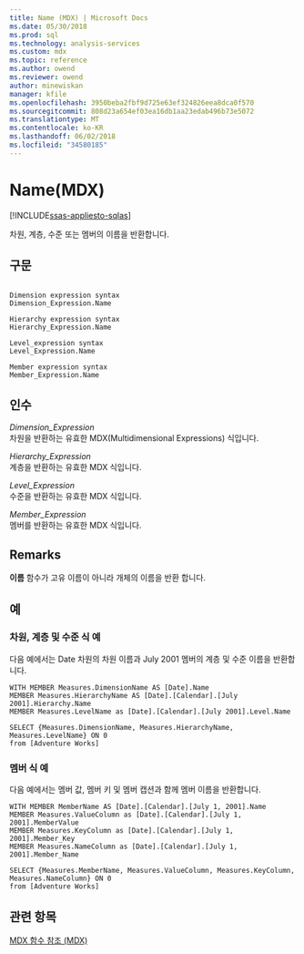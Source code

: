 ```yaml
---
title: Name (MDX) | Microsoft Docs
ms.date: 05/30/2018
ms.prod: sql
ms.technology: analysis-services
ms.custom: mdx
ms.topic: reference
ms.author: owend
ms.reviewer: owend
author: minewiskan
manager: kfile
ms.openlocfilehash: 3950beba2fbf9d725e63ef324826eea8dca0f570
ms.sourcegitcommit: 808d23a654ef03ea16db1aa23edab496b73e5072
ms.translationtype: MT
ms.contentlocale: ko-KR
ms.lasthandoff: 06/02/2018
ms.locfileid: "34580185"
---
```

# <a name="name-mdx"></a>Name(MDX)
[!INCLUDE[ssas-appliesto-sqlas](../includes/ssas-appliesto-sqlas.md)]

  차원, 계층, 수준 또는 멤버의 이름을 반환합니다.  
  
## <a name="syntax"></a>구문  
  
```  
  
Dimension expression syntax  
Dimension_Expression.Name  
  
Hierarchy expression syntax  
Hierarchy_Expression.Name  
  
Level_expression syntax  
Level_Expression.Name  
  
Member expression syntax  
Member_Expression.Name  
```  
  
## <a name="arguments"></a>인수  
 *Dimension_Expression*  
 차원을 반환하는 유효한 MDX(Multidimensional Expressions) 식입니다.  
  
 *Hierarchy_Expression*  
 계층을 반환하는 유효한 MDX 식입니다.  
  
 *Level_Expression*  
 수준을 반환하는 유효한 MDX 식입니다.  
  
 *Member_Expression*  
 멤버를 반환하는 유효한 MDX 식입니다.  
  
## <a name="remarks"></a>Remarks  
 **이름** 함수가 고유 이름이 아니라 개체의 이름을 반환 합니다.  
  
## <a name="examples"></a>예  
  
### <a name="dimension-hierarchy-and-level-expression-example"></a>차원, 계층 및 수준 식 예  
 다음 예에서는 Date 차원의 차원 이름과 July 2001 멤버의 계층 및 수준 이름을 반환합니다.  
  
```  
WITH MEMBER Measures.DimensionName AS [Date].Name  
MEMBER Measures.HierarchyName AS [Date].[Calendar].[July 2001].Hierarchy.Name  
MEMBER Measures.LevelName as [Date].[Calendar].[July 2001].Level.Name  
  
SELECT {Measures.DimensionName, Measures.HierarchyName, Measures.LevelName} ON 0  
from [Adventure Works]  
```  
  
### <a name="member-expression-example"></a>멤버 식 예  
 다음 예에서는 멤버 값, 멤버 키 및 멤버 캡션과 함께 멤버 이름을 반환합니다.  
  
```  
WITH MEMBER MemberName AS [Date].[Calendar].[July 1, 2001].Name  
MEMBER Measures.ValueColumn as [Date].[Calendar].[July 1, 2001].MemberValue  
MEMBER Measures.KeyColumn as [Date].[Calendar].[July 1, 2001].Member_Key  
MEMBER Measures.NameColumn as [Date].[Calendar].[July 1, 2001].Member_Name  
  
SELECT {Measures.MemberName, Measures.ValueColumn, Measures.KeyColumn, Measures.NameColumn} ON 0  
from [Adventure Works]  
```  
  
## <a name="see-also"></a>관련 항목  
 [MDX 함수 참조 &#40;MDX&#41;](../mdx/mdx-function-reference-mdx.md)  
  
  
